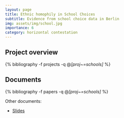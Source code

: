 ```yaml
---
layout: page
title: Ethnic homophily in School Choices
subtitle: Evidence from school choice data in Berlin
img: assets/img/school.jpg
importance: 6
category: horizontal contestation
---
```


## Project overview

<div class="publications">

  {% bibliography -f projects -q @*[proj~=schools]* %}

</div>

## Documents

<div class="publications">

  {% bibliography -f papers -q @*[proj~=schools]* %}

</div>



Other documents: 
* [Slides](https://macartan.github.io/slides/2025_sorting.html#/title-slide) 
